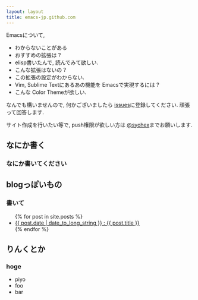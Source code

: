 ```yaml
---
layout: layout
title: emacs-jp.github.com
---
```

Emacsについて,

* わからないことがある
* おすすめの拡張は ?
* elisp書いたんで, 読んでみて欲しい.
* こんな拡張はないの ?
* この拡張の設定がわからない.
* Vim, Sublime Textにあるあの機能を Emacsで実現するには ?
* こんな Color Themeが欲しい.

なんでも構いませんので, 何かございましたら [issues](https://github.com/emacs-jp/emacs-jp.github.com/issues)に登録してください. 頑張って回答します.

サイト作成を行いたい等で, push権限が欲しい方は [@syohex](https://twitter.com/syohex/)までお願いします.

## なにか書く
### なにか書いてください

## blogっぽいもの
### 書いて
<ul>
{% for post in site.posts %}
  <li>
    <a href="{{ post.url }}">{{ post.date | date_to_long_string }} : {{ post.title }}</a>
  </li>
{% endfor %}
</ul>

## りんくとか
### hoge
* piyo
* foo
* bar
